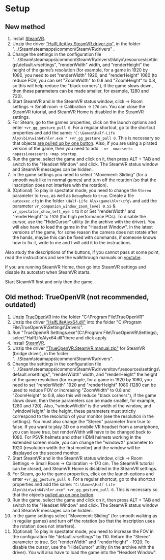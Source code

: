# Setup
## New method
1. Install [SteamVR](https://store.steampowered.com/app/250820/SteamVR/).
2. Unzip the driver ["HalfLifeAlyx.SteamVR.driver.zip"](https://github.com/r57zone/Half-Life-Alyx-novr/releases), in the folder "...\Steam\steamapps\common\SteamVR\drivers" .
3. Change the settings in the configuration file "...\Steam\steamapps\common\SteamVR\drivers\hlalyx\resources\settings\default.vrsettings", "renderWidth" width, and "renderHeight" the height of the game’s resolution (for example, for a game in 1920 by 1080, you need to set "renderWidth" 1920, and "renderHeight" 1080 (to reduce FOV, you can set "ZoomWidth" to 0.8 and "ZoomHeight" to 0.8, so this will help reduce the "black corners"), if the game slows down, then these parameters can be made smaller, for example, 1280 and 720).
4. Start SteamVR and in the SteamVR status window, click -> Room settings -> Small room -> Calibration -> `170` cm. You can close the SteamVR tutorial, and SteamVR Home is disabled in the SteamVR settings.
5. For Steam, go to the games properties, click on the launch options and enter `+vr_gg_gesture_pull 0`. For a regular shortcut, go to the shortcut properties and add the same: `"C:\Games\Half-Life Alyx\bin\win64\hlvr.exe " +vr_gg_gesture_pull 0`. This is necessary so that objects [are pulled up by one button](https://youtu.be/RWQbwlXjtjI). Also, if you are using a pirated version of the game, then you need to add ` -vr -noasserts -nopassiveasserts +map startup`.
6. Run the game, select the game and click on it, then press ALT + TAB and switch to the "Headset Window" and click. The SteamVR status window and SteamVR messages can be hidden.
7. In the game settings you need to select "Movement: Sliding" (for a smooth walk like in normal games) and turn off the rotation (so that the inscription does not interfere with the rotation).
8. (Optional) To play in spectator mode, you need to change the `Stereo` parameter to `true`, as well as `DebugMode` to `true`. Create a file `autoexec.cfg` in the folder `\Half-Life Alyx\game\hlvr\cfg\` and add the parameter `vr_companion_window_zoom_level 0.55` & `vr_spectator_show_left_eye 1` to it or Set "renderWidth" and "renderHeight" to `1920` (for high performance PCs). To disable the cursor, use the "HideCursor" utility (in the archive with the driver). You will also have to load the game in the "Headset Window". In the latest versions of the game, for some reason the camera does not rotate after the hands, maybe this can be fixed with commands, if someone knows how to fix it, write to me and I will add it to the instructions.

Also study the descriptions of the buttons, if you cannot pass at some point, read the instructions and see the walkthrough manuals on [youtube](https://www.youtube.com/channel/UCcuoRRWRvb7xUuMzrEqCZ5w).


If you are running SteamVR Home, then go into SteamVR settings and disable its autostart when SteamVR starts.



Start SteamVR first and only then the game.

## Old method: TrueOpenVR (not recommended, outdated)
1. Unzip [TrueOpenVR](https://github.com/TrueOpenVR/TrueOpenVR-Core/releases) into the folder "C:\Program File\TrueOpenVR"
2. Unzip the driver ["HalfLifeAlyx64.dll"](https://github.com/r57zone/Half-Life-Alyx-novr/releases) into the folder "C:\Program File\TrueOpenVR\Settings\Drivers".
3. Run "TrueOpenVR Settings.exe"(C:\Program File\TrueOpenVR\Settings), select"HalfLifeAlyx64.dll"there and click apply.
4. Install [SteamVR](https://store.steampowered.com/app/250820/SteamVR/).
5. Unzip the driver ["TrueOpenVR.SteamVR.manual.zip"](https://github.com/TrueOpenVR/SteamVR-TrueOpenVR/releases) for SteamVR (bridge driver), in the folder "...\Steam\steamapps\common\SteamVR\drivers".
6. Change the settings in the configuration file "...\Steam\steamapps\common\SteamVR\drivers\tovr\resources\settings\default.vrsettings", "renderWidth" width, and "renderHeight" the height of the game resolution (for example, for a game in 1920 by 1080, you need to set "renderWidth" 1920 and "renderHeight" 1080 (1280 can be used to reduce FOV or increasing "ZoomWidth" to 0.8 and "ZoomHeight" to 0.8, also this will reduce "black corners"), if the game slows down, then these parameters can be made smaller, for example, 1280 and 720). Also, "windowWidth" is the width of the window, and "windowHeight" is the height, these parameters must strictly correspond to the resolution of your monitor (see the resolution in the settings). You must also change the "Stereo" parameter from true to false. If you want to play 3D on a mobile VR headset from a smartphone, you can leave true, but renderWidth will have to be changed back to 1080. For PSVR helmets and other HDMI helmets working in the extended screen mode, you can change the "windowX" parameter to 1920 (resolution width the first monitor) and the window will be displayed on the second monitor.
7. Start SteamVR and in the SteamVR status window, click -> Room Settings -> Small Room -> Calibration -> 170 cm. The SteamVR tutorial can be closed, and SteamVR Home is disabled in the SteamVR settings.
8. For Steam, go to the game properties, click on the launch options and enter `+vr_gg_gesture_pull 0`. For a regular shortcut, go to the shortcut properties and add the same: `"C:\Games\Half-Life Alyx\bin\win64\hlvr.exe" +vr_gg_gesture_pull 0`. This is necessary so that the objects [pulled up on one button](https://youtu.be/RWQbwlXjtjI).
9. Run the game, select the game and click on it, then press ALT + TAB and switch to the "Headset Window" and click. The SteamVR status window and SteamVR messages can be hidden.
10. In the game settings select "Movement: Sliding" (for smooth walking as in regular games) and turn off the rotation (so that the inscription uses the rotation does not interfere).
11. (Optional) To play in spectator mode, you need to increase the FOV in the configuration file "default.vrsettings" by 110. Return the "Stereo" parameter to true. Set "renderWidth" and "renderHeight" - 1920. To disable the cursor, use the "HideCursor" utility (in the archive with the driver). You will also have to load the game into the "Headset Window".


